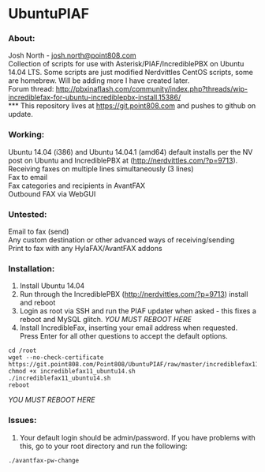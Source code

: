 # UbuntuPIAF #
### About: ###
Josh North - josh.north@point808.com  
Collection of scripts for use with Asterisk/PIAF/IncrediblePBX on Ubuntu 14.04 LTS.  Some scripts are just modified Nerdvittles CentOS scripts, some are homebrew.  Will be adding more I have created later.  
Forum thread: http://pbxinaflash.com/community/index.php?threads/wip-incrediblefax-for-ubuntu-incrediblepbx-install.15386/  
*** This repository lives at https://git.point808.com and pushes to github on update.

### Working: ###
Ubuntu 14.04 (i386) and Ubuntu 14.04.1 (amd64) default installs per the NV post on Ubuntu and IncrediblePBX at (http://nerdvittles.com/?p=9713).  
Receiving faxes on multiple lines simultaneously (3 lines)  
Fax to email  
Fax categories and recipients in AvantFAX  
Outbound FAX via WebGUI  

### Untested: ###
Email to fax (send)  
Any custom destination or other advanced ways of receiving/sending  
Print to fax with any HylaFAX/AvantFAX addons  

### Installation: ###
1. Install Ubuntu 14.04  
2. Run through the IncrediblePBX (http://nerdvittles.com/?p=9713) install and reboot  
3. Login as root via SSH and run the PIAF updater when asked - this fixes a reboot and MySQL glitch. *YOU MUST REBOOT HERE*  
4. Install IncredibleFax, inserting your email address when requested. Press Enter for all other questions to accept the default options.  
```
cd /root  
wget --no-check-certificate https://git.point808.com/Point808/UbuntuPIAF/raw/master/incrediblefax11_ubuntu14.sh  
chmod +x incrediblefax11_ubuntu14.sh  
./incrediblefax11_ubuntu14.sh  
reboot  
```

*YOU MUST REBOOT HERE*

### Issues: ###
1. Your default login should be admin/password. If you have problems with this, go to your root directory and run the following:  
```
./avantfax-pw-change
```


